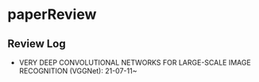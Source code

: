 # paperReview

## Review Log  

  - VERY DEEP CONVOLUTIONAL NETWORKS FOR LARGE-SCALE IMAGE RECOGNITION (VGGNet): 21-07-11~
